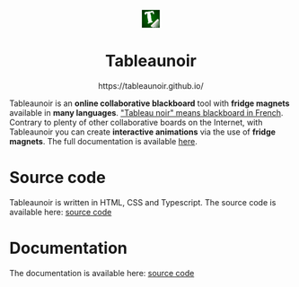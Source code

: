 <p align="center"><a href="https://github.com/tableaunoir/tableaunoir"><img src="./favicon.svg" alt="Tableaunoir logo" height="32"/></a></p>
<h1 align="center">Tableaunoir</h1>
<p align="center">
  https://tableaunoir.github.io/
</p>

Tableaunoir is  an <b>online collaborative blackboard</b> tool with <b>fridge magnets</b> available in <b>many languages</b>. ["Tableau noir" means blackboard in French](https://www.deepl.com/translator#fr/en/Tableau%20noir). Contrary to plenty of other collaborative boards on the Internet, with Tableaunoir  you can create <b>interactive animations</b> via the use of <b>fridge magnets</b>. The full documentation is available [here](https://github.com/tableaunoir/documentation).

# Source code

Tableaunoir is written in HTML, CSS and Typescript.
The source code is available here: [source code](https://github.com/tableaunoir/tableaunoir)

# Documentation

The documentation is available here: [source code](https://github.com/tableaunoir/documentation)
